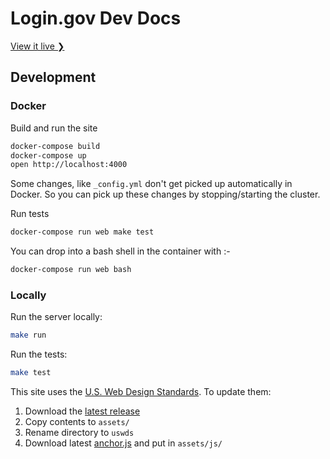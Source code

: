 # Login.gov Dev Docs

[View it live ❯](https://developers.login.gov/)

## Development

### Docker

Build and run the site

```sh
docker-compose build
docker-compose up
open http://localhost:4000
```

Some changes, like `_config.yml` don't get picked up automatically in Docker. So you can pick up these changes by stopping/starting the cluster.

Run tests

```sh
docker-compose run web make test
```

You can drop into a bash shell in the container with :-

```sh
docker-compose run web bash
```

### Locally

Run the server locally: 

```sh
make run
```

Run the tests:

```sh
make test
```

This site uses the [U.S. Web Design Standards](https://standards.usa.gov). To update them:

1. Download the [latest release](https://standards.usa.gov/download)
2. Copy contents to `assets/`
3. Rename directory to `uswds`
4. Download latest [anchor.js](https://github.com/bryanbraun/anchorjs) and put in `assets/js/`
